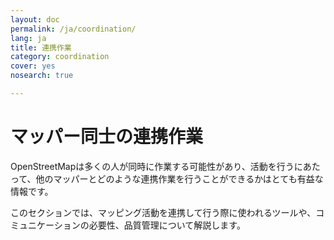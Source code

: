 ```yaml
---
layout: doc
permalink: /ja/coordination/
lang: ja
title: 連携作業
category: coordination
cover: yes
nosearch: true

---
```


マッパー同士の連携作業
============

OpenStreetMapは多くの人が同時に作業する可能性があり、活動を行うにあたって、他のマッパーとどのような連携作業を行うことができるかはとても有益な情報です。

このセクションでは、マッピング活動を連携して行う際に使われるツールや、コミュニケーションの必要性、品質管理について解説します。

